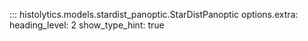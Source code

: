 ::: histolytics.models.stardist_panoptic.StarDistPanoptic
    options.extra:
      heading_level: 2
      show_type_hint: true
